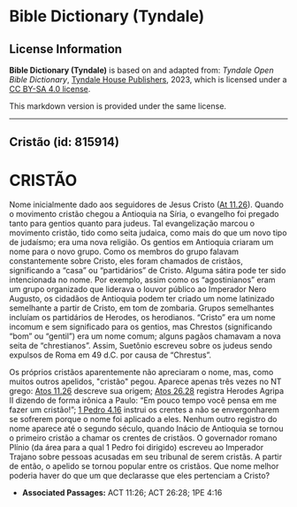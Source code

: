 # Bible Dictionary (Tyndale)

## License Information

**Bible Dictionary (Tyndale)** is based on and adapted from: _Tyndale Open Bible Dictionary_, [Tyndale House Publishers](https://tyndaleopenresources.com/), 2023, which is licensed under a [CC BY-SA 4.0 license](https://creativecommons.org/licenses/by-sa/4.0/legalcode.en).

This markdown version is provided under the same license.



--------------------------------

## Cristão (id: 815914)

CRISTÃO
=======

Nome inicialmente dado aos seguidores de Jesus Cristo ([At 11\.26](https://ref.ly/Acts11:26)). Quando o movimento cristão chegou a Antioquia na Síria, o evangelho foi pregado tanto para gentios quanto para judeus. Tal evangelização marcou o movimento cristão, tido como seita judaica, como mais do que um novo tipo de judaísmo; era uma nova religião. Os gentios em Antioquia criaram um nome para o novo grupo. Como os membros do grupo falavam constantemente sobre Cristo, eles foram chamados de cristãos, significando a “casa” ou “partidários” de Cristo. Alguma sátira pode ter sido intencionada no nome. Por exemplo, assim como os “agostinianos” eram um grupo organizado que liderava o louvor público ao Imperador Nero Augusto, os cidadãos de Antioquia podem ter criado um nome latinizado semelhante a partir de Cristo, em tom de zombaria. Grupos semelhantes incluíam os partidários de Herodes, os herodianos. “Cristo” era um nome incomum e sem significado para os gentios, mas Chrestos (significando “bom” ou “gentil”) era um nome comum; alguns pagãos chamavam a nova seita de “chrestianos”. Assim, Suetônio escreveu sobre os judeus sendo expulsos de Roma em 49 d.C. por causa de “Chrestus”.

Os próprios cristãos aparentemente não apreciaram o nome, mas, como muitos outros apelidos, "cristão" pegou. Aparece apenas três vezes no NT grego: [Atos 11\.26](https://ref.ly/Acts11:26) descreve sua origem; [Atos 26\.28](https://ref.ly/Acts26:28) registra Herodes Agripa II dizendo de forma irônica a Paulo: “Em pouco tempo você pensa em me fazer um cristão!”; [1 Pedro 4\.16](https://ref.ly/1Pet4:16) instrui os crentes a não se envergonharem se sofrerem porque o nome foi aplicado a eles. Nenhum outro registro do nome aparece até o segundo século, quando Inácio de Antioquia se tornou o primeiro cristão a chamar os crentes de cristãos. O governador romano Plínio (da área para a qual 1 Pedro foi dirigido) escreveu ao Imperador Trajano sobre pessoas acusadas em seu tribunal de serem cristãs. A partir de então, o apelido se tornou popular entre os cristãos. Que nome melhor poderia haver do que um que declarasse que eles pertenciam a Cristo?

* **Associated Passages:** ACT 11:26; ACT 26:28; 1PE 4:16

